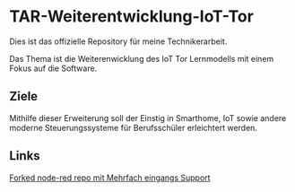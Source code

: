 # TAR-Weiterentwicklung-IoT-Tor

Dies ist das offizielle Repository für meine Technikerarbeit.

Das Thema ist die Weiterenwicklung des IoT Tor Lernmodells mit einem Fokus auf die Software.

## Ziele

Mithilfe dieser Erweiterung soll der Einstig in Smarthome, IoT sowie andere moderne Steuerungssysteme für Berufsschüler erleichtert werden.

## Links

[Forked node-red repo mit Mehrfach eingangs Support](https://github.com/MaxTrautwein/node-red/tree/Multi_Input_Support)
